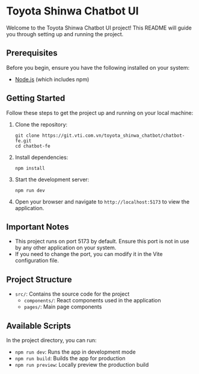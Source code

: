 
# Toyota Shinwa Chatbot UI

Welcome to the Toyota Shinwa Chatbot UI project! This README will guide you through setting up and running the project.

## Prerequisites

Before you begin, ensure you have the following installed on your system:
- [Node.js](https://nodejs.org/en) (which includes npm)

## Getting Started

Follow these steps to get the project up and running on your local machine:

1. Clone the repository:
   ```
   git clone https://git.vti.com.vn/toyota_shinwa_chatbot/chatbot-fe.git
   cd chatbot-fe
   ```

2. Install dependencies:
   ```
   npm install
   ```

3. Start the development server:
   ```
   npm run dev
   ```

4. Open your browser and navigate to `http://localhost:5173` to view the application.

## Important Notes

- This project runs on port 5173 by default. Ensure this port is not in use by any other application on your system.
- If you need to change the port, you can modify it in the Vite configuration file.

## Project Structure

- `src/`: Contains the source code for the project
  - `components/`: React components used in the application
  - `pages/`: Main page components

## Available Scripts

In the project directory, you can run:

- `npm run dev`: Runs the app in development mode
- `npm run build`: Builds the app for production
- `npm run preview`: Locally preview the production build




